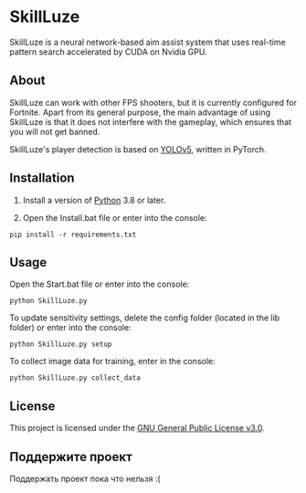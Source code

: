 # SkillLuze
SkillLuze is a neural network-based aim assist system that uses real-time pattern search accelerated by CUDA on Nvidia GPU.

## About

SkillLuze can work with other FPS shooters, but it is currently configured for Fortnite. Apart from its general purpose, the main advantage of using SkillLuze is that it does not interfere with the gameplay, which ensures that you will not get banned.

SkillLuze's player detection is based on [YOLOv5](https://github.com/ultralytics/yolov5), written in PyTorch.

## Installation

1. Install a version of [Python](https://www.python.org/downloads/) 3.8 or later.

2. Open the Install.bat file or enter into the console:

```
pip install -r requirements.txt
```

## Usage

Open the Start.bat file or enter into the console:

```           
python SkillLuze.py
```
To update sensitivity settings, delete the config folder (located in the lib folder) or enter into the console:
```           
python SkillLuze.py setup
```
To collect image data for training, enter in the console:
```           
python SkillLuze.py collect_data
```



## License
This project is licensed under the [GNU General Public License v3.0](https://github.com/Parad1st/SkillLuze/blob/main/LICENSE).

## Поддержите проект
Поддержать проект пока что нельзя :(

